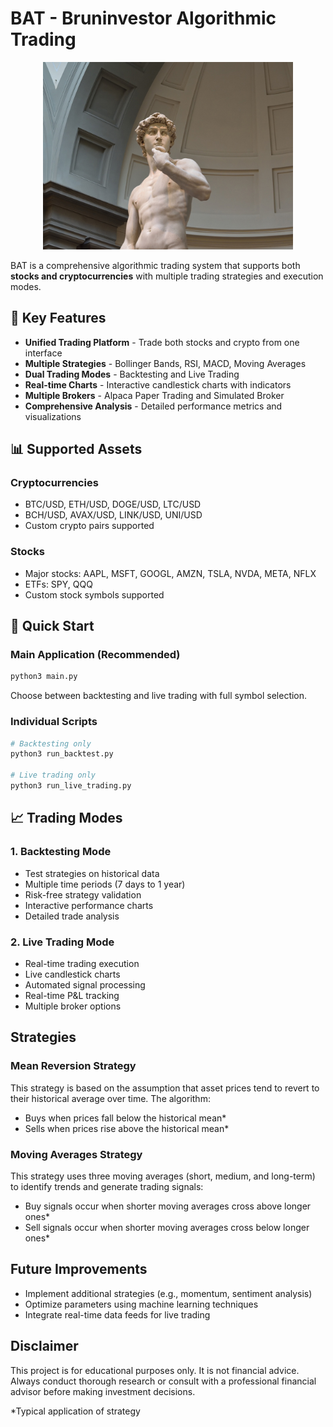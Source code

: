 # BAT - Bruninvestor Algorithmic Trading

<div align="center">
  <img src="david.jpg" alt="BAT Trading System" width="400"/>
</div>

BAT is a comprehensive algorithmic trading system that supports both **stocks and cryptocurrencies** with multiple trading strategies and execution modes.

## 🚀 Key Features

- **Unified Trading Platform** - Trade both stocks and crypto from one interface
- **Multiple Strategies** - Bollinger Bands, RSI, MACD, Moving Averages
- **Dual Trading Modes** - Backtesting and Live Trading
- **Real-time Charts** - Interactive candlestick charts with indicators
- **Multiple Brokers** - Alpaca Paper Trading and Simulated Broker
- **Comprehensive Analysis** - Detailed performance metrics and visualizations

## 📊 Supported Assets

### Cryptocurrencies
- BTC/USD, ETH/USD, DOGE/USD, LTC/USD
- BCH/USD, AVAX/USD, LINK/USD, UNI/USD
- Custom crypto pairs supported

### Stocks
- Major stocks: AAPL, MSFT, GOOGL, AMZN, TSLA, NVDA, META, NFLX
- ETFs: SPY, QQQ
- Custom stock symbols supported

## 🎯 Quick Start

### Main Application (Recommended)
```bash
python3 main.py
```
Choose between backtesting and live trading with full symbol selection.

### Individual Scripts
```bash
# Backtesting only
python3 run_backtest.py

# Live trading only
python3 run_live_trading.py
```

## 📈 Trading Modes

### 1. Backtesting Mode
- Test strategies on historical data
- Multiple time periods (7 days to 1 year)
- Risk-free strategy validation
- Interactive performance charts
- Detailed trade analysis

### 2. Live Trading Mode
- Real-time trading execution
- Live candlestick charts
- Automated signal processing
- Real-time P&L tracking
- Multiple broker options

## Strategies

### Mean Reversion Strategy
This strategy is based on the assumption that asset prices tend to revert to their historical average over time. 
The algorithm:
- Buys when prices fall below the historical mean*
- Sells when prices rise above the historical mean*

### Moving Averages Strategy
This strategy uses three moving averages (short, medium, and long-term) to identify trends and generate trading signals:
- Buy signals occur when shorter moving averages cross above longer ones*
- Sell signals occur when shorter moving averages cross below longer ones*

## Future Improvements
- Implement additional strategies (e.g., momentum, sentiment analysis)
- Optimize parameters using machine learning techniques
- Integrate real-time data feeds for live trading

## Disclaimer
This project is for educational purposes only. It is not financial advice. Always conduct thorough research or consult with a professional financial advisor before making investment decisions.

*Typical application of strategy